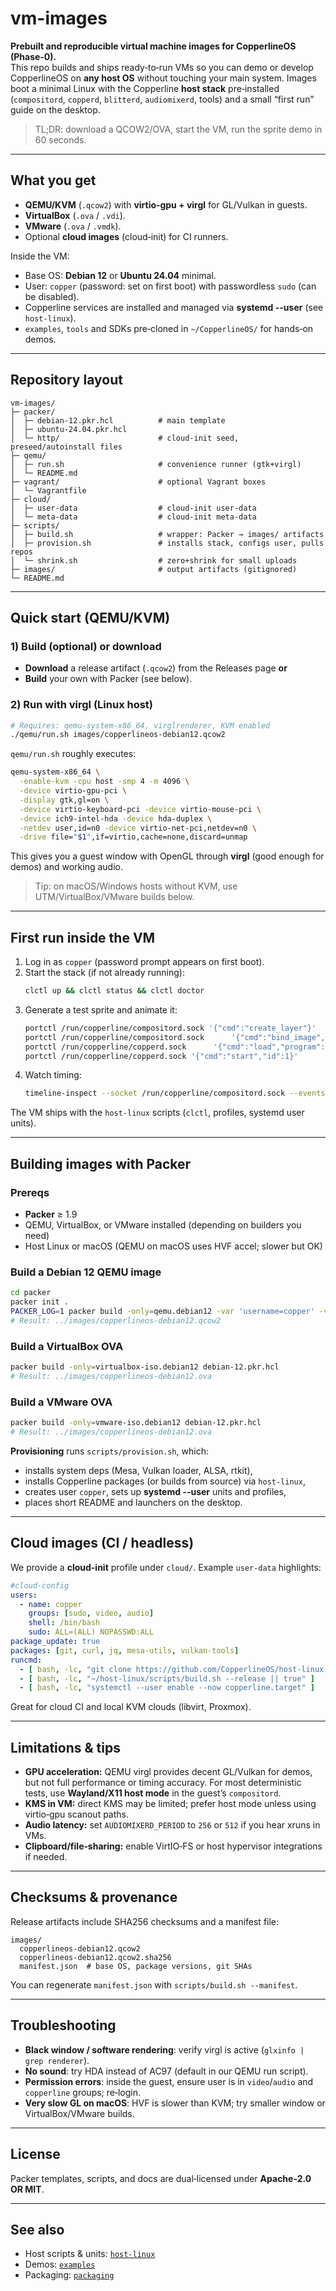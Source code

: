 # vm-images

**Prebuilt and reproducible virtual machine images for CopperlineOS (Phase‑0).**  
This repo builds and ships ready‑to‑run VMs so you can demo or develop CopperlineOS on **any host OS** without touching your main system. Images boot a minimal Linux with the Copperline **host stack** pre‑installed (`compositord`, `copperd`, `blitterd`, `audiomixerd`, tools) and a small “first run” guide on the desktop.

> TL;DR: download a QCOW2/OVA, start the VM, run the sprite demo in 60 seconds.

---

## What you get

- **QEMU/KVM** (`.qcow2`) with **virtio‑gpu + virgl** for GL/Vulkan in guests.  
- **VirtualBox** (`.ova` / `.vdi`).  
- **VMware** (`.ova` / `.vmdk`).  
- Optional **cloud images** (cloud‑init) for CI runners.

Inside the VM:
- Base OS: **Debian 12** or **Ubuntu 24.04** minimal.  
- User: `copper` (password: set on first boot) with passwordless `sudo` (can be disabled).  
- Copperline services are installed and managed via **systemd --user** (see `host-linux`).  
- `examples`, `tools` and SDKs pre‑cloned in `~/CopperlineOS/` for hands‑on demos.

---

## Repository layout

```
vm-images/
├─ packer/
│  ├─ debian-12.pkr.hcl          # main template
│  ├─ ubuntu-24.04.pkr.hcl
│  └─ http/                      # cloud-init seed, preseed/autoinstall files
├─ qemu/
│  ├─ run.sh                     # convenience runner (gtk+virgl)
│  └─ README.md
├─ vagrant/                      # optional Vagrant boxes
│  └─ Vagrantfile
├─ cloud/
│  ├─ user-data                  # cloud-init user-data
│  └─ meta-data                  # cloud-init meta-data
├─ scripts/
│  ├─ build.sh                   # wrapper: Packer → images/ artifacts
│  ├─ provision.sh               # installs stack, configs user, pulls repos
│  └─ shrink.sh                  # zero+shrink for small uploads
├─ images/                       # output artifacts (gitignored)
└─ README.md
```

---

## Quick start (QEMU/KVM)

### 1) Build (optional) or download

- **Download** a release artifact (`.qcow2`) from the Releases page **or**  
- **Build** your own with Packer (see below).

### 2) Run with virgl (Linux host)

```bash
# Requires: qemu-system-x86_64, virglrenderer, KVM enabled
./qemu/run.sh images/copperlineos-debian12.qcow2
```

`qemu/run.sh` roughly executes:

```bash
qemu-system-x86_64 \
  -enable-kvm -cpu host -smp 4 -m 4096 \
  -device virtio-gpu-pci \
  -display gtk,gl=on \
  -device virtio-keyboard-pci -device virtio-mouse-pci \
  -device ich9-intel-hda -device hda-duplex \
  -netdev user,id=n0 -device virtio-net-pci,netdev=n0 \
  -drive file="$1",if=virtio,cache=none,discard=unmap
```

This gives you a guest window with OpenGL through **virgl** (good enough for demos) and working audio.

> Tip: on macOS/Windows hosts without KVM, use UTM/VirtualBox/VMware builds below.

---

## First run inside the VM

1. Log in as `copper` (password prompt appears on first boot).  
2. Start the stack (if not already running):
   ```bash
   clctl up && clctl status && clctl doctor
   ```
3. Generate a test sprite and animate it:
   ```bash
   portctl /run/copperline/compositord.sock '{"cmd":"create_layer"}'
   portctl /run/copperline/compositord.sock      '{"cmd":"bind_image","id":1,"path":"/tmp/sprite.rgba","w":128,"h":128,"format":"RGBA8"}'
   portctl /run/copperline/copperd.sock      '{"cmd":"load","program":{"version":1,"program":[{"op":"WAIT","vsync":true}]}}'
   portctl /run/copperline/copperd.sock '{"cmd":"start","id":1}'
   ```
4. Watch timing:
   ```bash
   timeline-inspect --socket /run/copperline/compositord.sock --events vsync
   ```

The VM ships with the `host-linux` scripts (`clctl`, profiles, systemd user units).

---

## Building images with Packer

### Prereqs

- **Packer** ≥ 1.9  
- QEMU, VirtualBox, or VMware installed (depending on builders you need)  
- Host Linux or macOS (QEMU on macOS uses HVF accel; slower but OK)

### Build a Debian 12 QEMU image

```bash
cd packer
packer init .
PACKER_LOG=1 packer build -only=qemu.debian12 -var 'username=copper' -var 'password=changeme' debian-12.pkr.hcl
# Result: ../images/copperlineos-debian12.qcow2
```

### Build a VirtualBox OVA

```bash
packer build -only=virtualbox-iso.debian12 debian-12.pkr.hcl
# Result: ../images/copperlineos-debian12.ova
```

### Build a VMware OVA

```bash
packer build -only=vmware-iso.debian12 debian-12.pkr.hcl
# Result: ../images/copperlineos-debian12.ova
```

**Provisioning** runs `scripts/provision.sh`, which:
- installs system deps (Mesa, Vulkan loader, ALSA, rtkit),  
- installs Copperline packages (or builds from source) via `host-linux`,  
- creates user `copper`, sets up **systemd --user** units and profiles,  
- places short README and launchers on the desktop.

---

## Cloud images (CI / headless)

We provide a **cloud-init** profile under `cloud/`. Example `user-data` highlights:

```yaml
#cloud-config
users:
  - name: copper
    groups: [sudo, video, audio]
    shell: /bin/bash
    sudo: ALL=(ALL) NOPASSWD:ALL
package_update: true
packages: [git, curl, jq, mesa-utils, vulkan-tools]
runcmd:
  - [ bash, -lc, "git clone https://github.com/CopperlineOS/host-linux ~/host-linux" ]
  - [ bash, -lc, "~/host-linux/scripts/build.sh --release || true" ]
  - [ bash, -lc, "systemctl --user enable --now copperline.target" ]
```

Great for cloud CI and local KVM clouds (libvirt, Proxmox).

---

## Limitations & tips

- **GPU acceleration:** QEMU virgl provides decent GL/Vulkan for demos, but not full performance or timing accuracy. For most deterministic tests, use **Wayland/X11 host mode** in the guest’s `compositord`.  
- **KMS in VM:** direct KMS may be limited; prefer host mode unless using virtio‑gpu scanout paths.  
- **Audio latency:** set `AUDIOMIXERD_PERIOD` to `256` or `512` if you hear xruns in VMs.  
- **Clipboard/file‑sharing:** enable VirtIO‑FS or host hypervisor integrations if needed.

---

## Checksums & provenance

Release artifacts include SHA256 checksums and a manifest file:
```
images/
  copperlineos-debian12.qcow2
  copperlineos-debian12.qcow2.sha256
  manifest.json  # base OS, package versions, git SHAs
```

You can regenerate `manifest.json` with `scripts/build.sh --manifest`.

---

## Troubleshooting

- **Black window / software rendering**: verify virgl is active (`glxinfo | grep renderer`).  
- **No sound**: try HDA instead of AC97 (default in our QEMU run script).  
- **Permission errors**: inside the guest, ensure user is in `video`/`audio` and `copperline` groups; re‑login.  
- **Very slow GL on macOS**: HVF is slower than KVM; try smaller window or VirtualBox/VMware builds.

---

## License

Packer templates, scripts, and docs are dual‑licensed under **Apache‑2.0 OR MIT**.

---

## See also

- Host scripts & units: [`host-linux`](https://github.com/CopperlineOS/host-linux)  
- Demos: [`examples`](https://github.com/CopperlineOS/examples)  
- Packaging: [`packaging`](https://github.com/CopperlineOS/packaging)
